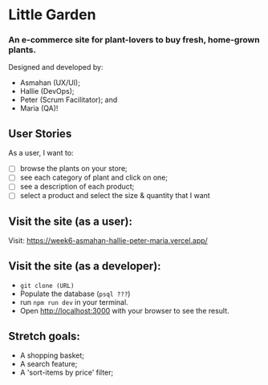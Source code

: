 # Little Garden 
### An e-commerce site for plant-lovers to buy fresh, home-grown plants.

Designed and developed by: 
- Asmahan (UX/UI);
- Hallie (DevOps);
- Peter (Scrum Facilitator); and
- Maria (QA)!


## User Stories
As a user, I want to:
- [ ] browse the plants on your store;
- [ ] see each category of plant and click on one;
- [ ] see a description of each product;
- [ ] select a product and select the size & quantity that I want

## Visit the site (as a user):

Visit: https://week6-asmahan-hallie-peter-maria.vercel.app/


## Visit the site (as a developer):
- `git clone (URL)`
- Populate the database (`psql ???`)
- run `npm run dev` in your terminal.
- Open [http://localhost:3000](http://localhost:3000) with your browser to see the result.


## Stretch goals:
- A shopping basket;
- A search feature;
- A 'sort-items by price' filter;




